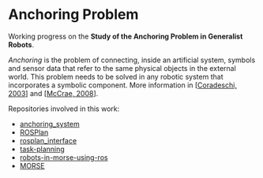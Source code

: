 # Anchoring Problem

Working progress on the **Study of the Anchoring Problem in Generalist Robots**.

_Anchoring_ is the problem of connecting, inside an artificial system, symbols and sensor data that refer to the same physical objects in the external world. This problem needs to be solved in any robotic system that incorporates a symbolic component. More information in [[Coradeschi, 2003](https://www.cs.utexas.edu/~kuipers/readings/Coradeschi-ras-03.pdf)] and [[McCrae, 2008](https://cinacs.informatik.uni-hamburg.de/index.php?option=com_docman&task=doc_download&gid=158)].

Repositories involved in this work:
* [anchoring_system](https://github.com/dgerod/anchoring_system)
* [ROSPlan](https://github.com/dgerod/ROSPlan)
* [rosplan_interface](https://github.com/dgerod/rosplan_interface)
* [task-planning](https://github.com/dgerod/task-planning)
* [robots-in-morse-using-ros](https://github.com/dgerod/robots-in-morse-using-ros)
* [MORSE](https://github.com/dgerod/MORSE)
